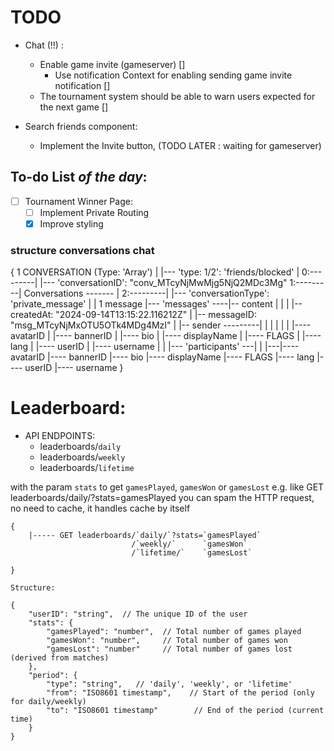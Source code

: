 # TODO

- Chat (!!) :
	- Enable game invite (gameserver) []
		- Use notification Context for enabling sending game invite notification []
	- The tournament system should be able to warn users expected for the next game []

- Search friends component:
	- Implement the Invite button, (TODO LATER : waiting for gameserver)

## To-do List *of the day*:

- [ ]  Tournament Winner Page:
    - [ ]  Implement Private Routing
    - [x]  Improve styling

### structure conversations chat

{
									1 CONVERSATION (Type: 'Array')
									   |
									   |--- 'type: 1/2': 'friends/blocked'
									   |
	0:---------|                       |--- 'conversationID': "conv_MTcyNjMwMjg5NjQ2MDc3Mg"
	1:---------| Conversations ------- |
	2:---------|                       |--- 'conversationType': 'private_message'
	                                   |
									   |                  1 message
									   |--- 'messages' ----|-- content
								       |                   |
								       |                   |-- createdAt: "2024-09-14T13:15:22.116212Z"
								       |                   |-- messageID: "msg_MTcyNjMxOTU5OTk4MDg4MzI"
								       |                   |-- sender ---------|
								       |				                       |
								       |									   |
								       |									   |---- avatarID
								       |									   |---- bannerID
								       |									   |---- bio
								       |									   |---- displayName
								       |									   |---- FLAGS
								       |									   |---- lang
								       |									   |---- userID
								       |									   |---- username
									   |
									   |
									   |--- 'participants' ---|
									                          |
															  |---|---- avatarID
								        						  |---- bannerID
								        					      |---- bio
								        					      |---- displayName
								        					      |---- FLAGS
								        						  |---- lang
								        						  |---- userID
								        						  |---- username
}

# Leaderboard:

- API ENDPOINTS:
	- leaderboards/`daily`
	- leaderboards/`weekly`
	- leaderboards/`lifetime`

with the param `stats` to get `gamesPlayed`, `gamesWon` or `gamesLost`
e.g. like GET leaderboards/daily/?stats=gamesPlayed
you can spam the HTTP request, no need to cache, it handles cache by itself

```
{
	|----- GET leaderboards/`daily/`?stats=`gamesPlayed`
						   /`weekly/`      `gamesWon`
						   /`lifetime/`    `gamesLost`

}

Structure:

{
	"userID": "string",  // The unique ID of the user
	"stats": {
		"gamesPlayed": "number",  // Total number of games played
		"gamesWon": "number",     // Total number of games won
		"gamesLost": "number"     // Total number of games lost (derived from matches)
	},
	"period": {
		"type": "string",	// 'daily', 'weekly', or 'lifetime'
		"from": "ISO8601 timestamp",	// Start of the period (only for daily/weekly)
		"to": "ISO8601 timestamp"		 // End of the period (current time)
	}
}
```

